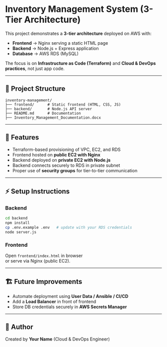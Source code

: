 # Inventory Management System (3-Tier Architecture)

This project demonstrates a **3-tier architecture** deployed on AWS with:
- **Frontend** → Nginx serving a static HTML page
- **Backend** → Node.js + Express application
- **Database** → AWS RDS (MySQL)

The focus is on **Infrastructure as Code (Terraform)** and **Cloud & DevOps practices**, not just app code.

---

## 📂 Project Structure
```
inventory-management/
├── frontend/      # Static frontend (HTML, CSS, JS)
├── backend/       # Node.js API server
├── README.md      # Documentation
├── Inventory_Management_Documentation.docx
```

---

## 🚀 Features
- Terraform-based provisioning of VPC, EC2, and RDS
- Frontend hosted on **public EC2 with Nginx**
- Backend deployed on **private EC2 with Node.js**
- Backend connects securely to RDS in private subnet
- Proper use of **security groups** for tier-to-tier communication

---

## ⚡ Setup Instructions

### Backend
```bash
cd backend
npm install
cp .env.example .env   # update with your RDS credentials
node server.js
```

### Frontend
Open `frontend/index.html` in browser  
or serve via Nginx (public EC2).

---

## 🏗 Future Improvements
- Automate deployment using **User Data / Ansible / CI/CD**
- Add a **Load Balancer** in front of frontend
- Store DB credentials securely in **AWS Secrets Manager**

---

## 👤 Author
Created by **Your Name** (Cloud & DevOps Engineer)
